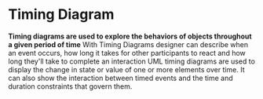 # Timing Diagram

**Timing diagrams are used to explore the behaviors of objects throughout a given period of time**
With Timing Diagrams designer can describe when an event occurs, how long it takes for other participants to react and how long they'll take to complete an interaction
UML timing diagrams are used to display the change in state or value of one or more elements over time. It can also show the interaction between timed events and the time and duration constraints that govern them.


<!--stackedit_data:
eyJoaXN0b3J5IjpbMTc0NDg3NjIwNiwtMTA2MjEzMzAzOF19
-->